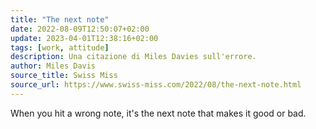 ```yaml
---
title: "The next note"
date: 2022-08-09T12:50:07+02:00
update: 2023-04-01T12:38:16+02:00
tags: [work, attitude]
description: Una citazione di Miles Davies sull'errore.
author: Miles Davis
source_title: Swiss Miss
source_url: https://www.swiss-miss.com/2022/08/the-next-note.html
---
```


When you hit a wrong note, it's the next note that makes it good or bad.
